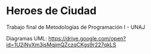 # Heroes de Ciudad
Trabajo final de Metodologías de Programación I - UNAJ

Diagramas UML: https://drive.google.com/open?id=1U2iNyXm3jsMqjmQZczqCKgs9r227qkLS
